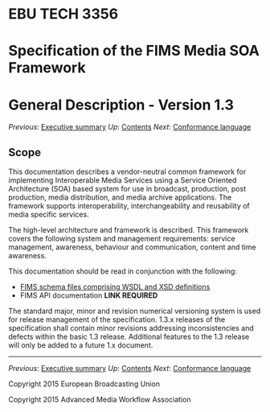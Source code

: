 # EBU TECH 3356
# Specification of the FIMS Media SOA Framework
# General Description - Version 1.3

_Previous_: [Executive summary](,/introduction.md) _Up_: [Contents](./introduction.md) _Next_: [Conformance language](./conformanceLanguage.md)

## Scope

This documentation describes a vendor-neutral common framework for implementing Interoperable Media Services using a 
Service Oriented Architecture (SOA) based system for use in broadcast, production, post production, media distribution, 
and media archive applications. The framework supports interoperability, interchangeability and reusability of media 
specific services.

The high-level architecture and framework is described. This framework covers the following system and management 
requirements: service management, awareness, behaviour and communication, content and time awareness.

This documentation should be read in conjunction with the following:

* [FIMS schema files comprising WSDL and XSD definitions](../WSDL-REST-XSD/)
* FIMS API documentation __LINK REQUIRED__

The standard major, minor and revision numerical versioning system is used for release management of the specification. 
1.3.x releases of the specification shall contain minor revisions addressing inconsistencies and defects within the basic 
1.3 release. Additional features to the 1.3 release will only be added to a future 1.x document.

* * *

_Previous_: [Executive summary](,/introduction.md) _Up_: [Contents](./introduction.md) _Next_: [Conformance language](./conformanceLanguage.md)

Copyright 2015 European Broadcasting Union

Copyright 2015 Advanced Media Workflow Association
